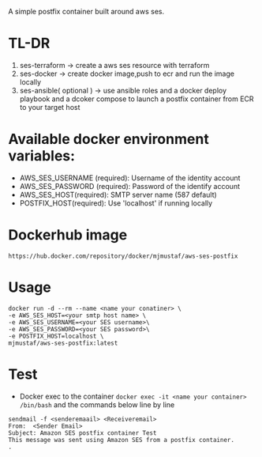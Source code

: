 A simple postfix container built around aws ses.

# TL-DR
 1. ses-terraform -> create a aws ses resource with terraform
 2. ses-docker -> create docker image,push to ecr and run the image locally
 3. ses-ansible( optional ) -> use ansible roles and a docker deploy playbook and a dcoker compose to launch a postfix container from ECR to your target host


# Available docker environment variables:
- AWS_SES_USERNAME (required): Username of the identity account
- AWS_SES_PASSWORD (required): Password of the identify account
- AWS_SES_HOST(required): SMTP server name (587 default)
- POSTFIX_HOST(required): Use 'localhost' if running locally

# Dockerhub image
```
https://hub.docker.com/repository/docker/mjmustaf/aws-ses-postfix

```
# Usage
```
docker run -d --rm --name <name your conatiner> \
-e AWS_SES_HOST=<your smtp host name> \
-e AWS_SES_USERNAME=<your SES username>\
-e AWS_SES_PASSWORD=<your SES password>\
-e POSTFIX_HOST=localhost \
mjmustaf/aws-ses-postfix:latest

```

# Test 

- Docker exec to the container  ``` docker exec -it <name your container> /bin/bash ``` and the commands 
below line by line
```
sendmail -f <senderemaail> <Receiveremail>
From:  <Sender Email>
Subject: Amazon SES postfix container Test                
This message was sent using Amazon SES from a postfix container.            
.
```
